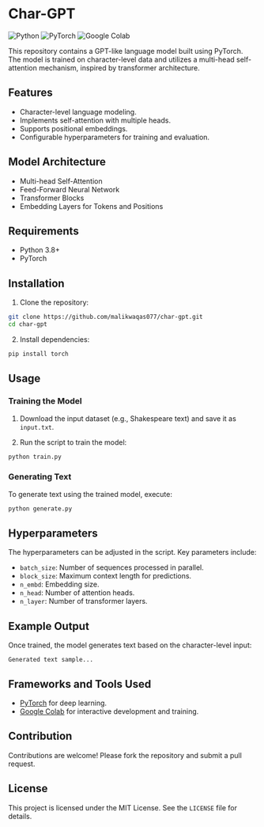 # Char-GPT

![Python](https://img.shields.io/badge/Python-3776AB?logo=python&logoColor=fff&style=flat-square) ![PyTorch](https://img.shields.io/badge/PyTorch-EE4C2C?logo=pytorch&logoColor=fff&style=flat-square) ![Google Colab](https://img.shields.io/badge/Google_Colab-F9AB00?logo=google-colab&logoColor=fff&style=flat-square)

This repository contains a GPT-like language model built using PyTorch. The model is trained on character-level data and utilizes a multi-head self-attention mechanism, inspired by transformer architecture.

## Features

- Character-level language modeling.
- Implements self-attention with multiple heads.
- Supports positional embeddings.
- Configurable hyperparameters for training and evaluation.

## Model Architecture

- Multi-head Self-Attention
- Feed-Forward Neural Network
- Transformer Blocks
- Embedding Layers for Tokens and Positions

## Requirements

- Python 3.8+
- PyTorch

## Installation

1. Clone the repository:

```bash
git clone https://github.com/malikwaqas077/char-gpt.git
cd char-gpt
```

2. Install dependencies:

```bash
pip install torch
```

## Usage

### Training the Model

1. Download the input dataset (e.g., Shakespeare text) and save it as `input.txt`.

2. Run the script to train the model:

```bash
python train.py
```

### Generating Text

To generate text using the trained model, execute:

```bash
python generate.py
```

## Hyperparameters

The hyperparameters can be adjusted in the script. Key parameters include:

- `batch_size`: Number of sequences processed in parallel.
- `block_size`: Maximum context length for predictions.
- `n_embd`: Embedding size.
- `n_head`: Number of attention heads.
- `n_layer`: Number of transformer layers.

## Example Output

Once trained, the model generates text based on the character-level input:

```
Generated text sample...
```

## Frameworks and Tools Used

- [PyTorch](https://pytorch.org/) for deep learning.
- [Google Colab](https://colab.research.google.com/) for interactive development and training.

## Contribution

Contributions are welcome! Please fork the repository and submit a pull request.

## License

This project is licensed under the MIT License. See the `LICENSE` file for details.
